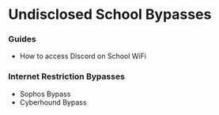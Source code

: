 # Undisclosed School Bypasses

### Guides
- How to access Discord on School WiFi

### Internet Restriction Bypasses
- Sophos Bypass
- Cyberhound Bypass
